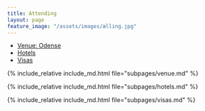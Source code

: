 ```yaml
---
title: Attending
layout: page
feature_image: "/assets/images/ælling.jpg"
---
```


<ul class="nav nav-tabs nav-justified">
  <li role="presentation" class="active">
    <a href="#venue">Venue: Odense</a></li>
  <li role="presentation"><a href="#hotels">Hotels</a></li>
  <li role="presentation"><a href="#visas">Visas</a></li>
</ul>

<div class="tab-content">
<div role="tabpanel" class="tab-pane active" id="venue">

  {% include_relative include_md.html file="subpages/venue.md" %}

</div>

<div role="tabpanel" class="tab-pane" id="hotels">
   
  {% include_relative include_md.html file="subpages/hotels.md" %}

</div>

<div role="tabpanel" class="tab-pane" id="visas">
  
  {% include_relative include_md.html file="subpages/visas.md" %}

</div>

</div>

<script>
$('.nav-tabs li a').click(function (e){e.preventDefault();$(this).tab('show');})
</script>
